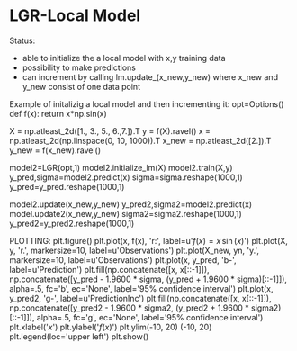 # LGR-Local Model 
Status:
- able to initialize the a local model with x,y training data
- possibility to make predictions
- can increment by calling lm.update_(x_new,y_new) where x_new and y_new consist of one data point

Example of initalizig a local model and then incrementing it: 
opt=Options()
def f(x):
    return x*np.sin(x)

X = np.atleast_2d([1., 3., 5., 6.,7.]).T
y = f(X).ravel()
x = np.atleast_2d(np.linspace(0, 10, 1000)).T
x_new = np.atleast_2d([2.]).T
y_new = f(x_new).ravel()

model2=LGR(opt,1)
model2.initialize_lm(X)
model2.train(X,y)
y_pred,sigma=model2.predict(x)
sigma=sigma.reshape(1000,1)
y_pred=y_pred.reshape(1000,1) 


model2.update(x_new,y_new)
y_pred2,sigma2=model2.predict(x)
model.update2(x_new,y_new)
sigma2=sigma2.reshape(1000,1)
y_pred2=y_pred2.reshape(1000,1) 

PLOTTING:
plt.figure()
plt.plot(x, f(x), 'r:', label=u'$f(x) = x\,\sin(x)$')
plt.plot(X, y, 'r.', markersize=10, label=u'Observations')
plt.plot(X_new, yn, 'y.', markersize=10, label=u'Observations')
plt.plot(x, y_pred, 'b-', label=u'Prediction')
plt.fill(np.concatenate([x, x[::-1]]),
          np.concatenate([y_pred - 1.9600 * sigma,
                         (y_pred + 1.9600 * sigma)[::-1]]),
          alpha=.5, fc='b', ec='None', label='95% confidence interval')
plt.plot(x, y_pred2, 'g-', label=u'PredictionInc')
plt.fill(np.concatenate([x, x[::-1]]),
         np.concatenate([y_pred2 - 1.9600 * sigma2,
 (y_pred2 + 1.9600 * sigma2)[::-1]]),
 alpha=.5, fc='g', ec='None', label='95% confidence interval')
plt.xlabel('$x$')
plt.ylabel('$f(x)$')
plt.ylim(-10, 20)
(-10, 20)
plt.legend(loc='upper left') 
plt.show()


